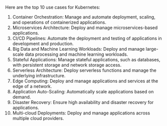 Here are the top 10 use cases for Kubernetes:
1. Container Orchestration: Manage and automate deployment, scaling, and operations of containerized applications.
2. Microservices Architecture: Deploy and manage microservices-based applications.
3. CI/CD Pipelines: Automate the deployment and testing of applications in development and production.
4. Big Data and Machine Learning Workloads: Deploy and manage large-scale data processing and machine learning workloads.
5. Stateful Applications: Manage stateful applications, such as databases, with persistent storage and network storage access.
6. Serverless Architecture: Deploy serverless functions and manage the underlying infrastructure.
7. Edge Computing: Deploy and manage applications and services at the edge of a network.
8. Application Auto-Scaling: Automatically scale applications based on demand.
9. Disaster Recovery: Ensure high availability and disaster recovery for applications.
10. Multi-cloud Deployments: Deploy and manage applications across multiple cloud providers.